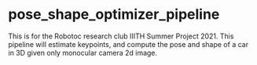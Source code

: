 # pose_shape_optimizer_pipeline
This is for the Robotoc research club IIITH Summer Project 2021. This pipeline will estimate keypoints, and compute the pose and shape of a car in 3D given only monocular camera 2d image.
